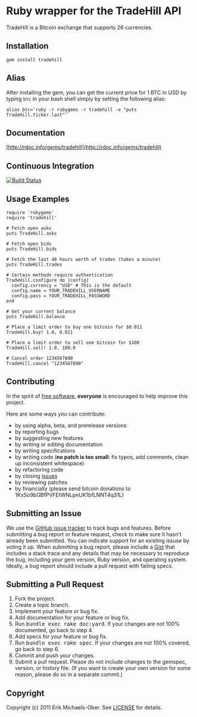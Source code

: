 # Ruby wrapper for the TradeHill API

TradeHill is a Bitcoin exchange that supports 26 currencies.

Installation
------------
    gem install tradehill

Alias
-----
After installing the gem, you can get the current price for 1 BTC in USD by
typing `btc` in your bash shell simply by setting the following alias:

    alias btc='ruby -r rubygems -r tradehill -e "puts TradeHill.ticker.last"'

Documentation
-------------
[http://rdoc.info/gems/tradehill](http://rdoc.info/gems/tradehill)

Continuous Integration
----------------------
[![Build Status](http://travis-ci.org/sferik/tradehill.png)](http://travis-ci.org/sferik/tradehill)

Usage Examples
--------------
    require 'rubygems'
    require 'tradehill'

    # Fetch open asks
    puts TradeHill.asks

    # Fetch open bids
    puts TradeHill.bids

    # Fetch the last 48 hours worth of trades (takes a minute)
    puts TradeHill.trades

    # Certain methods require authentication
    TradeHill.configure do |config|
      config.currency = "USD" # This is the default
      config.name = YOUR_TRADEHILL_USERNAME
      config.pass = YOUR_TRADEHILL_PASSWORD
    end

    # Get your current balance
    puts TradeHill.balance

    # Place a limit order to buy one bitcoin for $0.011
    TradeHill.buy! 1.0, 0.011

    # Place a limit order to sell one bitcoin for $100
    TradeHill.sell! 1.0, 100.0

    # Cancel order 1234567890
    TradeHill.cancel "1234567890"

Contributing
------------
In the spirit of [free
software](http://www.fsf.org/licensing/essays/free-sw.html), **everyone** is
encouraged to help improve this project.

Here are some ways *you* can contribute:

* by using alpha, beta, and prerelease versions
* by reporting bugs
* by suggesting new features
* by writing or editing documentation
* by writing specifications
* by writing code (**no patch is too small**: fix typos, add comments, clean up
  inconsistent whitespace)
* by refactoring code
* by closing [issues](https://github.com/sferik/tradehill/issues)
* by reviewing patches
* by financially (please send bitcoin donations to
  1KxSo9bGBfPVFEtWNLpnUK1bfLNNT4q31L)

Submitting an Issue
-------------------
We use the [GitHub issue tracker](https://github.com/sferik/tradehill/issues) to
track bugs and features. Before submitting a bug report or feature request,
check to make sure it hasn't already been submitted. You can indicate support
for an existing issuse by voting it up. When submitting a bug report, please
include a [Gist](https://gist.github.com/) that includes a stack trace and any
details that may be necessary to reproduce the bug, including your gem version,
Ruby version, and operating system. Ideally, a bug report should include a pull
request with failing specs.

Submitting a Pull Request
-------------------------
1. Fork the project.
2. Create a topic branch.
3. Implement your feature or bug fix.
4. Add documentation for your feature or bug fix.
5. Run <tt>bundle exec rake doc:yard</tt>. If your changes are not 100%
   documented, go back to step 4.
6. Add specs for your feature or bug fix.
7. Run <tt>bundle exec rake spec</tt>. If your changes are not 100% covered, go
   back to step 6.
8. Commit and push your changes.
9. Submit a pull request. Please do not include changes to the gemspec,
   version, or history file. (If you want to create your own version for some
   reason, please do so in a separate commit.)

Copyright
---------
Copyright (c) 2011 Erik Michaels-Ober.
See [LICENSE](https://github.com/sferik/tradehill/blob/master/LICENSE.md) for details.
